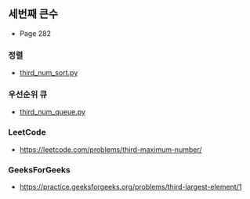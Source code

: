 ## 세번째 큰수
- Page 282
### 정렬
- [third_num_sort.py](third_num_sort.py)
### 우선순위 큐
- [third_num_queue.py](third_num_queue.py)

### LeetCode
- https://leetcode.com/problems/third-maximum-number/
### GeeksForGeeks
- https://practice.geeksforgeeks.org/problems/third-largest-element/1
